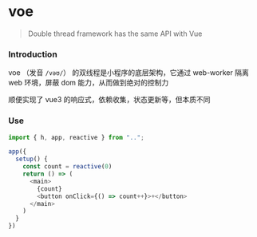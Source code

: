 # voe

> Double thread framework has the same API with Vue

### Introduction

voe （发音 `/vəʊ/`） 的双线程是小程序的底层架构，它通过 web-worker 隔离 web 环境，屏蔽 dom 能力，从而做到绝对的控制力

顺便实现了 vue3 的响应式，依赖收集，状态更新等，但本质不同

### Use

```js
import { h, app, reactive } from "..";

app({
  setup() {
    const count = reactive(0)
    return () => (
      <main>
        {count}
        <button onClick={() => count++}>+</button>
      </main>
    )
  }
})
```


